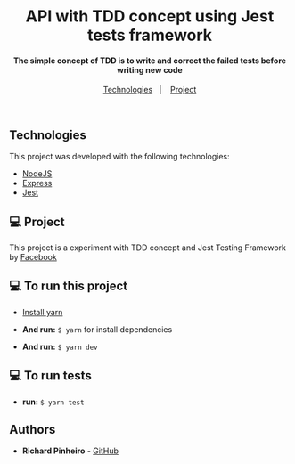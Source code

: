 <h1 align="center">
   API with TDD concept using Jest tests framework
</h1>

<h4 align="center">
  The simple concept of TDD is to write and correct the failed tests before writing new code
</h4>

<p align="center">
  <a href="#-tecnologias">Technologies</a>&nbsp;&nbsp;&nbsp;|&nbsp;&nbsp;&nbsp;
  <a href="#-project">Project</a>
</p>

<br>

## Technologies

This project was developed with the following technologies:

- [NodeJS](https://nodejs.org/en/)
- [Express](https://expressjs.com/)
- [Jest](https://jestjs.io/)

## 💻 Project

This project is a experiment with TDD concept and Jest Testing Framework by [Facebook](https://github.com/facebook) 

## 💻 To run this project

* [Install yarn](https://classic.yarnpkg.com/en/docs/install)

* **And run:** `$ yarn` for install dependencies

* **And run:** `$ yarn dev`

## 💻 To run tests

* **run:** `$ yarn test`



## Authors

* **Richard Pinheiro** - [GitHub](https://github.com/RichardPinheiro)

